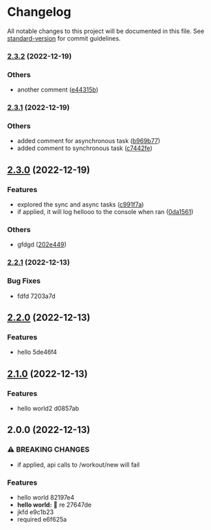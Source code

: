 # Changelog

All notable changes to this project will be documented in this file. See [standard-version](https://github.com/conventional-changelog/standard-version) for commit guidelines.

### [2.3.2](https://github.com/kwaoquaye/sv-cz-for-release-based-depl/compare/v2.3.1...v2.3.2) (2022-12-19)


### Others

* another comment ([e44315b](https://github.com/kwaoquaye/sv-cz-for-release-based-depl/commit/e44315b69584fa07681ceee3ef0f17e460b6d87b))

### [2.3.1](https://github.com/kwaoquaye/sv-cz-for-release-based-depl/compare/v2.3.0...v2.3.1) (2022-12-19)


### Others

* added comment for asynchronous task ([b969b77](https://github.com/kwaoquaye/sv-cz-for-release-based-depl/commit/b969b77e8d98d97037ed18edf59d5cbc7ce2d8da))
* added comment to synchronous task ([c7442fe](https://github.com/kwaoquaye/sv-cz-for-release-based-depl/commit/c7442fe55a35c889b2d88c43426f86d1e630ee23))

## [2.3.0](https://github.com/kwaoquaye/sv-cz-for-release-based-depl/compare/v2.2.1...v2.3.0) (2022-12-19)


### Features

* explored the sync and async tasks ([c991f7a](https://github.com/kwaoquaye/sv-cz-for-release-based-depl/commit/c991f7aa3151748dcb035d40b014d10a96eeee1b))
* if applied, it will log hellooo to the console when ran ([0da1561](https://github.com/kwaoquaye/sv-cz-for-release-based-depl/commit/0da1561095ed0c82998f4420e00642ed7a77c296))


### Others

* gfdgd ([202e449](https://github.com/kwaoquaye/sv-cz-for-release-based-depl/commit/202e4490d36ab6a6981aff45910e0caaafee9075))

### [2.2.1](///compare/v2.2.0...v2.2.1) (2022-12-13)


### Bug Fixes

* fdfd 7203a7d

## [2.2.0](///compare/v2.1.0...v2.2.0) (2022-12-13)


### Features

* hello 5de46f4

## [2.1.0](///compare/v2.0.0...v2.1.0) (2022-12-13)


### Features

* hello world2 d0857ab

## 2.0.0 (2022-12-13)


### ⚠ BREAKING CHANGES

* if applied, api calls to /workout/new will fail

### Features

* hello world 82197e4
* **hello world:** :art: re 27647de
* jkfd e9c1b23
* required e6f625a
